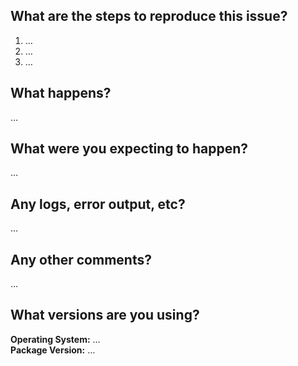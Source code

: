 <!-- Thanks for reporting an issue! Please fill out the blanks below. -->

## What are the steps to reproduce this issue?

1. …
2. …
3. …

## What happens?
…

## What were you expecting to happen?
…

## Any logs, error output, etc?
…

## Any other comments?
…

## What versions are you using?
**Operating System:** …  
**Package Version:** …

